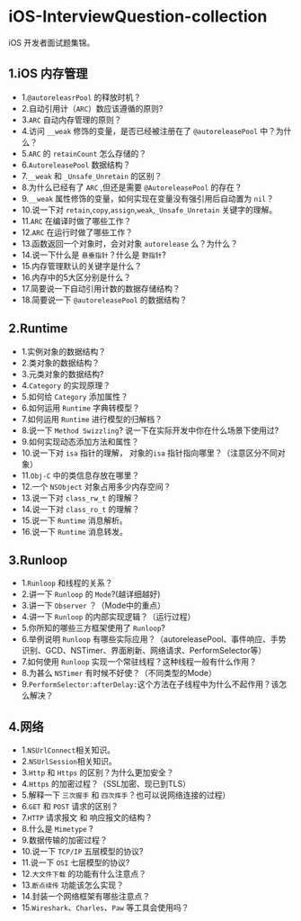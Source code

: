 # iOS-InterviewQuestion-collection
iOS 开发者面试题集锦。


## 1.iOS 内存管理

- 1.`@autoreleasrPool` 的释放时机？
- 2.自动引用计（`ARC`）数应该遵循的原则?
- 3.`ARC` 自动内存管理的原则？
- 4.访问 `__weak` 修饰的变量，是否已经被注册在了 `@autoreleasePool` 中？为什么？
- 5.`ARC` 的 `retainCount` 怎么存储的？
- 6.`AutoreleasePool` 数据结构？
- 7.`__weak` 和 `_Unsafe_Unretain` 的区别？
- 8.为什么已经有了 `ARC` ,但还是需要 `@AutoreleasePool` 的存在？
- 9.`__weak` 属性修饰的变量，如何实现在变量没有强引用后自动置为 `nil`？
- 10.说一下对 `retain`,`copy`,`assign`,`weak`,`_Unsafe_Unretain` 关键字的理解。
- 11.`ARC` 在编译时做了哪些工作？
- 12.`ARC` 在运行时做了哪些工作？
- 13.函数返回一个对象时，会对对象 `autorelease` 么？为什么？
- 14.说一下什么是 `悬垂指针`？什么是 `野指针`?
- 15.内存管理默认的关键字是什么？
- 16.内存中的5大区分别是什么？
- 17.简要说一下自动引用计数的数据存储结构？
- 18.简要说一下 `@autoreleasePool` 的数据结构？

## 2.Runtime
- 1.实例对象的数据结构？
- 2.类对象的数据结构？
- 3.元类对象的数据结构?
- 4.`Category` 的实现原理？
- 5.如何给 `Category` 添加属性？
- 6.如何运用 `Runtime` 字典转模型？
- 7.如何运用 `Runtime` 进行模型的归解档？
- 8.说一下 `Method Swizzling`? 说一下在实际开发中你在什么场景下使用过?
- 9.如何实现动态添加方法和属性？
- 10.说一下对 `isa` 指针的理解， 对象的`isa` 指针指向哪里？（注意区分不同对象）
- 11.`Obj-C` 中的类信息存放在哪里？
- 12.一个 `NSObject` 对象占用多少内存空间？
- 13.说一下对 `class_rw_t` 的理解？
- 14.说一下对 `class_ro_t` 的理解？
- 15.说一下 `Runtime` 消息解析。
- 16.说一下 `Runtime` 消息转发。

## 3.Runloop
- 1.`Runloop` 和线程的关系？
- 2.讲一下 `Runloop` 的 `Mode`?(越详细越好)
- 3.讲一下 `Observer` ？（Mode中的重点）
- 4.讲一下 `Runloop` 的内部实现逻辑？（运行过程）
- 5.你所知的哪些三方框架使用了 `Runloop`?
- 6.举例说明 `Runloop` 有哪些实际应用？（autoreleasePool、事件响应、手势识别、GCD、NSTimer、界面刷新、网络请求、PerformSelector等）
- 7.如何使用 `Runloop` 实现一个常驻线程？这种线程一般有什么作用？
- 8.为甚么 `NSTimer` 有时候不好使？（不同类型的Mode）
- 9.`PerformSelector:afterDelay:`这个方法在子线程中为什么不起作用？该怎么解决？

## 4.网络
- 1.`NSUrlConnect`相关知识。
- 2.`NSUrlSession`相关知识。
- 3.`Http` 和 `Https` 的区别？为什么更加安全？
- 4.`Https` 的加密过程？（SSL加密、现已到TLS）
- 5.解释一下 `三次握手` 和 `四次挥手`？也可以说网络连接的过程）
- 6.`GET` 和 `POST` 请求的区别？
- 7.`HTTP` 请求报文 和 响应报文的结构？
- 8.什么是 `Mimetype` ?
- 9.数据传输的加密过程？
- 10.说一下 `TCP/IP` 五层模型的协议?
- 11.说一下 `OSI` 七层模型的协议?
- 12.`大文件下载` 的功能有什么注意点？
- 13.`断点续传` 功能该怎么实现？
- 14.封装一个网络框架有哪些注意点？
- 15.`Wireshark`、`Charles`、`Paw` 等工具会使用吗？

